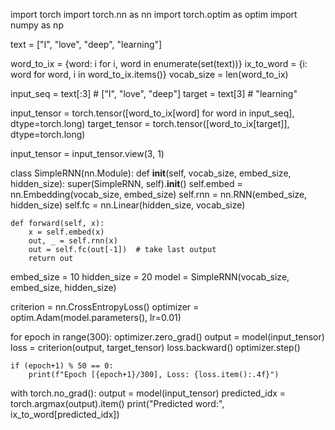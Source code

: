 import torch
import torch.nn as nn
import torch.optim as optim
import numpy as np

text = ["I", "love", "deep", "learning"]

word_to_ix = {word: i for i, word in enumerate(set(text))}
ix_to_word = {i: word for word, i in word_to_ix.items()}
vocab_size = len(word_to_ix)

input_seq = text[:3]  # ["I", "love", "deep"]
target = text[3]      # "learning"

input_tensor = torch.tensor([word_to_ix[word] for word in input_seq], dtype=torch.long)
target_tensor = torch.tensor([word_to_ix[target]], dtype=torch.long)

input_tensor = input_tensor.view(3, 1)

class SimpleRNN(nn.Module):
    def __init__(self, vocab_size, embed_size, hidden_size):
        super(SimpleRNN, self).__init__()
        self.embed = nn.Embedding(vocab_size, embed_size)
        self.rnn = nn.RNN(embed_size, hidden_size)
        self.fc = nn.Linear(hidden_size, vocab_size)
    
    def forward(self, x):
        x = self.embed(x)
        out, _ = self.rnn(x)
        out = self.fc(out[-1])  # take last output
        return out

embed_size = 10
hidden_size = 20
model = SimpleRNN(vocab_size, embed_size, hidden_size)

criterion = nn.CrossEntropyLoss()
optimizer = optim.Adam(model.parameters(), lr=0.01)

for epoch in range(300):
    optimizer.zero_grad()
    output = model(input_tensor)
    loss = criterion(output, target_tensor)
    loss.backward()
    optimizer.step()
    
    if (epoch+1) % 50 == 0:
        print(f"Epoch [{epoch+1}/300], Loss: {loss.item():.4f}")

with torch.no_grad():
    output = model(input_tensor)
    predicted_idx = torch.argmax(output).item()
    print("Predicted word:", ix_to_word[predicted_idx])
